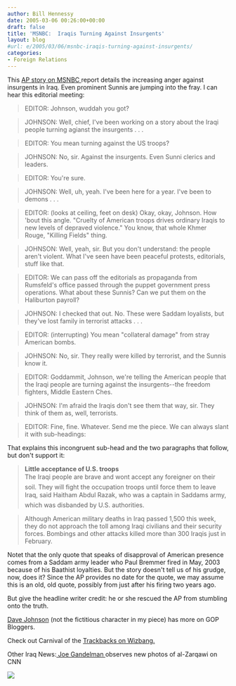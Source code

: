 ```yaml
---
author: Bill Hennessy
date: 2005-03-06 00:26:00+00:00
draft: false
title: 'MSNBC:  Iraqis Turning Against Insurgents'
layout: blog
#url: e/2005/03/06/msnbc-iraqis-turning-against-insurgents/
categories:
- Foreign Relations
---
```


This [AP story on MSNBC ](https://www.msnbc.msn.com/id/7092159/)report details the increasing anger against insurgents in Iraq. Even prominent Sunnis are jumping into the fray. I can hear this editorial meeting:




> 

> 
> EDITOR: Johnson, wuddah you got? 
> 
> 

> 
> JOHNSON: Well, chief, I've been working on a story about the Iraqi people turning agianst the insurgents . . . 
> 
> 

> 
> EDITOR: You mean turning against the US troops? 
> 
> 

> 
> JOHNSON: No, sir. Against the insurgents. Even Sunni clerics and leaders.
> 
> 

> 
> EDITOR: You're sure.
> 
> 

> 
> JOHNSON: Well, uh, yeah. I've been here for a year. I've been to demons . . . 
> 
> 

> 
> EDITOR: (looks at ceiling, feet on desk) Okay, okay, Johnson. How 'bout this angle. "Cruelty of American troops drives ordinary Iraqis to new levels of depraved violence." You know, that whole Khmer Rouge, "Killing Fields" thing.
> 
> 

> 
> JOHNSON: Well, yeah, sir. But you don't understand: the people aren't violent. What I've seen have been peaceful protests, editorials, stuff like that.
> 
> 

> 
> EDITOR: We can pass off the editorials as propaganda from Rumsfeld's office passed through the puppet government press operations. What about these Sunnis? Can we put them on the Haliburton payroll?
> 
> 

> 
> JOHNSON: I checked that out. No. These were Saddam loyalists, but they've lost family in terrorist attacks . . .
> 
> 

> 
> EDITOR: (interrupting) You mean "collateral damage" from stray American bombs. 
> 
> 

> 
> JOHNSON: No, sir. They really were killed by terrorist, and the Sunnis know it.
> 
> 

> 
> EDITOR: Goddammit, Johnson, we're telling the American people that the Iraqi people are turning against the insurgents--the freedom fighters, Middle Eastern Ches.
> 
> 

> 
> JOHNSON: I'm afraid the Iraqis don't see them that way, sir. They think of them as, well, terrorists.
> 
> 

> 
> EDITOR: Fine, fine. Whatever. Send me the piece. We can always slant it with sub-headings:
> 
> 




That explains this incongruent sub-head and the two paragraphs that follow, but don't support it:




> 

> 
> ****Little acceptance of U.S. troops****  
The Iraqi people are brave and wont accept any foreigner on their soil. They will fight the occupation troops until force them to leave Iraq, said Haitham Abdul Razak, who was a captain in Saddams army, which was disbanded by U.S. authorities.
> 
> 

> 
> Although American military deaths in Iraq passed 1,500 this week, they do not approach the toll among Iraqi civilians and their security forces. Bombings and other attacks killed more than 300 Iraqis just in February.
> 
> 




Notet that the only quote that speaks of disapproval of American presence comes from a Saddam army leader who Paul Bremmer fired in May, 2003 because of his Baathist loyalties. But the story doesn't tell us of his grudge, now, does it? Since the AP provides no date for the quote, we may assume this is an old, old quote, possibly from just after his firing two years ago.




But give the headline writer credit: he or she rescued the AP from stumbling onto the truth.




[Dave Johnson](https://www.gopbloggers.org/mt/archives/000538.html) (not the fictitious character in my piece) has more on GOP Bloggers.




Check out Carnival of the [Trackbacks on Wizbang. ](https://wizbangblog.com/archives/005273.php)




Other Iraq News:[ Joe Gandelman ](https://www.deanesmay.com/posts/1110055810.shtml)observes new photos of al-Zarqawi on CNN




![](https://blog.billhennessy.com/aggbug.aspx?PostID=1309)

